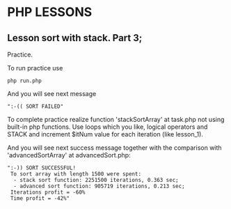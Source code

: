 # PHP LESSONS

## Lesson sort with stack. Part 3;

Practice.

To run practice use
```
php run.php
```
And you will see next message
```
":-(( SORT FAILED"
```
To complete practice realize function 'stackSortArray' at task.php not using built-in php functions.
Use loops which you like, logical operators and STACK and increment $itNum value for each iteration (like lesson_1).

And you will see next success message together with the comparison with 'advancedSortArray' at advancedSort.php:
```
":-)) SORT SUCCESSFUL!
 To sort array with length 1500 were spent:
  - stack sort function: 2251500 iterations, 0.363 sec;
  - advanced sort function: 905719 iterations, 0.213 sec;
 Iterations profit = -60%
 Time profit = -42%"
```



